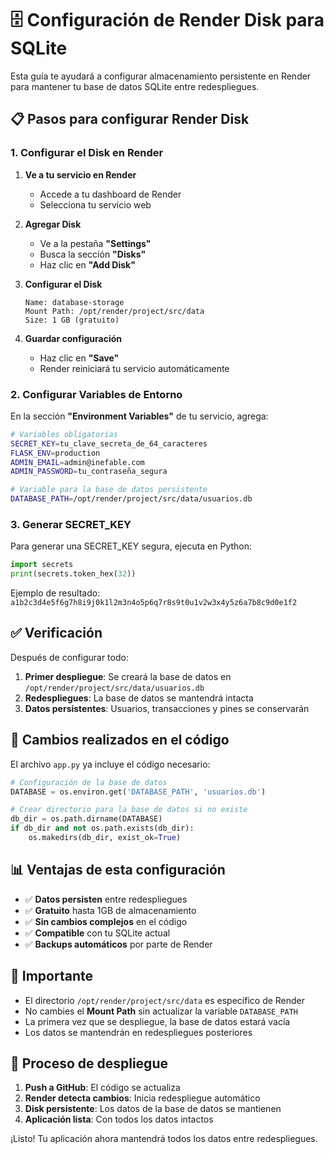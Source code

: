 # 🗄️ Configuración de Render Disk para SQLite

Esta guía te ayudará a configurar almacenamiento persistente en Render para mantener tu base de datos SQLite entre redespliegues.

## 📋 Pasos para configurar Render Disk

### 1. Configurar el Disk en Render

1. **Ve a tu servicio en Render**
   - Accede a tu dashboard de Render
   - Selecciona tu servicio web

2. **Agregar Disk**
   - Ve a la pestaña **"Settings"**
   - Busca la sección **"Disks"**
   - Haz clic en **"Add Disk"**

3. **Configurar el Disk**
   ```
   Name: database-storage
   Mount Path: /opt/render/project/src/data
   Size: 1 GB (gratuito)
   ```

4. **Guardar configuración**
   - Haz clic en **"Save"**
   - Render reiniciará tu servicio automáticamente

### 2. Configurar Variables de Entorno

En la sección **"Environment Variables"** de tu servicio, agrega:

```bash
# Variables obligatorias
SECRET_KEY=tu_clave_secreta_de_64_caracteres
FLASK_ENV=production
ADMIN_EMAIL=admin@inefable.com
ADMIN_PASSWORD=tu_contraseña_segura

# Variable para la base de datos persistente
DATABASE_PATH=/opt/render/project/src/data/usuarios.db
```

### 3. Generar SECRET_KEY

Para generar una SECRET_KEY segura, ejecuta en Python:

```python
import secrets
print(secrets.token_hex(32))
```

Ejemplo de resultado: `a1b2c3d4e5f6g7h8i9j0k1l2m3n4o5p6q7r8s9t0u1v2w3x4y5z6a7b8c9d0e1f2`

## ✅ Verificación

Después de configurar todo:

1. **Primer despliegue**: Se creará la base de datos en `/opt/render/project/src/data/usuarios.db`
2. **Redespliegues**: La base de datos se mantendrá intacta
3. **Datos persistentes**: Usuarios, transacciones y pines se conservarán

## 🔧 Cambios realizados en el código

El archivo `app.py` ya incluye el código necesario:

```python
# Configuración de la base de datos
DATABASE = os.environ.get('DATABASE_PATH', 'usuarios.db')

# Crear directorio para la base de datos si no existe
db_dir = os.path.dirname(DATABASE)
if db_dir and not os.path.exists(db_dir):
    os.makedirs(db_dir, exist_ok=True)
```

## 📊 Ventajas de esta configuración

- ✅ **Datos persisten** entre redespliegues
- ✅ **Gratuito** hasta 1GB de almacenamiento
- ✅ **Sin cambios complejos** en el código
- ✅ **Compatible** con tu SQLite actual
- ✅ **Backups automáticos** por parte de Render

## 🚨 Importante

- El directorio `/opt/render/project/src/data` es específico de Render
- No cambies el **Mount Path** sin actualizar la variable `DATABASE_PATH`
- La primera vez que se despliegue, la base de datos estará vacía
- Los datos se mantendrán en redespliegues posteriores

## 🔄 Proceso de despliegue

1. **Push a GitHub**: El código se actualiza
2. **Render detecta cambios**: Inicia redespliegue automático
3. **Disk persistente**: Los datos de la base de datos se mantienen
4. **Aplicación lista**: Con todos los datos intactos

¡Listo! Tu aplicación ahora mantendrá todos los datos entre redespliegues.

